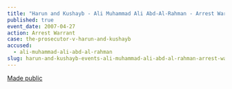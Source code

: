 ```yaml
---
title: "Harun and Kushayb - Ali Muhammad Ali Abd-Al-Rahman - Arrest Warrant"
published: true
event_date: 2007-04-27
action: Arrest Warrant
case: the-prosecutor-v-harun-and-kushayb
accused:
  - ali-muhammad-ali-abd-al-rahman
slug: harun-and-kushayb-events-ali-muhammad-ali-abd-al-rahman-arrest-warrant
---
```


[Made public](http://www.icc-cpi.int/iccdocs/doc/doc279813.pdf)

